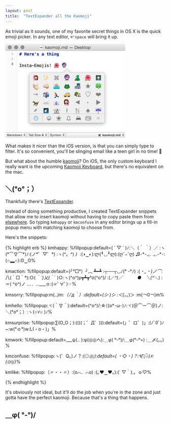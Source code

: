 ```yaml
---
layout: post
title:  "TextExpander all the Kaomoji"
---
```


As trivial as it sounds, one of my favorite secret things in OS X is the quick emoji picker. In any text editor, <span alt="command+control+space">`⌘⌃space`</span> will bring it up.

<img src="/images/2014/editor-emoji.png" width="378" height="296">

What makes it nicer than the iOS version, is that you can simply type to filter. It's so convenient, you'll be slinging email like a teen girl in no time! 🌺

But what about the humble [kaomoji][kaomoji-post]? On iOS, the only custom keyboard I really want is the upcoming [Kaomoji Keyboard][kaomoji-keyboard], but there's no equivalent on the mac.

## ＼(°o°；）

Thankfully there's [TextExpander][textexpander]. 

Instead of doing something productive, I created TextExpander snippets that allow me to insert kaomoji without having to copy paste them from [elsewhere][kmcat]. So typing `kmhappy` or `kmconfuse` in any editor brings up a fill-in popup menu with matching kaomoji to choose from.

Here's the snippets:

<div class="textexpander-kaomoji small-code">
{% highlight erb %}
kmhappy:
%fillpopup:default=( ´ ▽ ` )ﾉ:＼（＾ ＾）／ :ヽ(*⌒∇⌒*)ﾉ:(ノ*゜▽゜*) :ヽ(^。^)丿 :(◑‿◐):ლ(╹◡╹ლ):(ღ˘⌣˘ღ) ♫･*-.｡. .｡.-*･:(∩▂∩):ʘ‿ʘ%

kmaction:
%fillpopup:default=(╯°□°）╯︵ ┻━┻ :┬──┬◡ﾉ(° -°ﾉ) :(*・_・)ノ⌒*:八(＾□＾*):Ｏ( ｀_´)乂(｀_´ )Ｏ:ヽ(^o^)ρ┳┻┳°σ(^o^)/ :(／_^)／ 　　　●　＼(^_＼) :＝( ^o^)ノ ．．．…___ｏ:(☞ﾟ∀ﾟ)☞%

kmsorry:
%fillpopup:m(._.)m:（ﾉ´д｀）:default=(シ_ _)シ :＜(。_。)＞ :m(￢0￢)m%

kmhello:
%fillpopup:ヾ(＾∇＾):default=(^o^)/:☆ﾐ(o*･ω･)ﾉ:ヾ(＠⌒ー⌒＠)ノ:＼(°o°；）:ヽ(๏∀๏ )ﾉ%

kmsurprise:
%fillpopup:∑(O_O；):((((；゜Д゜))):default=(」゜ロ゜)」:(ﾉﾟ0ﾟ)ﾉ~:w(°ｏ°)w:L(・o・)」%

kmwork:
%fillpopup:default=___ψ(‥ ):φ(◎◎ヘ):＿φ( °-°)/:＿φ(°-°=) :＿〆(。。) %

kmconfuse:
%fillpopup:ヽ(゜Q。)ノ？:(◎_◎;):default=( ・◇・)？:٩(͡๏̯͡๏)۶:(⊙_◎)%

kmlike:
%fillpopup:（〃・・〃）:(o⌒．⌒o) :(｡♥‿♥｡):(´ ▽｀).。ｏ♡%

{% endhighlight %}
</div>

It's obviously not ideal, but it'll do the job when you're in the zone and just gotta have the perfect kaomoji. Because that's a thing that happens.

## ＿φ( °-°)/

[kaomoji-post]:/2014/01/28/kaomojis.md.html
[kaomoji-keyboard]:http://getkaomoji.com
[textexpander]:http://smilesoftware.com/TextExpander/index.html
[kmcat]:http://kaomojicat.com












